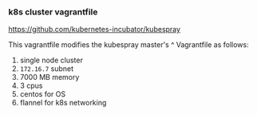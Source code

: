 ### k8s cluster vagrantfile

https://github.com/kubernetes-incubator/kubespray

This vagrantfile modifies the kubespray master's ^ Vagrantfile as follows:

1. single node cluster
2. `172.16.7` subnet
3. 7000 MB memory
4. 3 cpus
5. centos for OS
6. flannel for k8s networking
